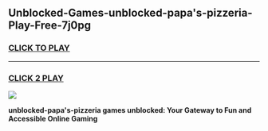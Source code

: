 
## Unblocked-Games-unblocked-papa's-pizzeria-Play-Free-7j0pg
<h3>
<a href="https://premium76.site?title=unblocked-papa's-pizzeria&ref=12A">CLICK TO PLAY</a></h3>
<hr>

<h3>
<a href="https://premium76.site?title=unblocked-papa's-pizzeria&ref=12A">CLICK 2 PLAY</a>
  
</h3>

<a href="https://premium76.site?title=unblocked-papa's-pizzeria&ref=12A"><img src="https://clearcache.store/games.png"></a>


**unblocked-papa's-pizzeria games unblocked: Your Gateway to Fun and Accessible Online Gaming**
